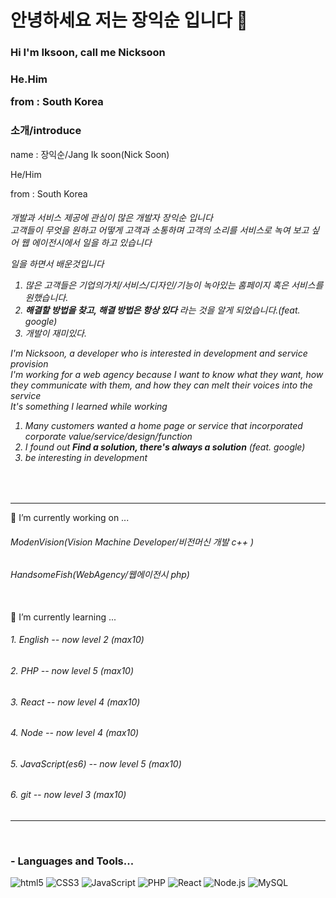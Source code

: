 <h1>안녕하세요 저는 장익순 입니다 👋</h1> 
<h3>Hi I'm Iksoon, call me Nicksoon <h3>
<p>He.Him</p>
 <p>from :  South Korea </p>
 
 <h3>소개/introduce</h3>
 <p>name : 장익순/Jang Ik soon(Nick Soon) </p>
 <p>He/Him</p>
 <p>from :  South Korea </p>
<h6>
  개발과 서비스 제공에 관심이 많은 개발자 장익순 입니다 <br/>
  고객들이 무엇을 원하고 어떻게 고객과 소통하며 고객의 소리를 서비스로 녹여 보고 싶어 웹 에이전시에서 일을 하고 있습니다 <br/>
  
  일을 하면서 배운것입니다 <br/>
   1. 많은 고객들은 기업의가치/서비스/디자인/기능이 녹아있는 홈페이지 혹은 서비스를 원했습니다. <br/>
   2. <b>해결할 방법을 찾고, 해결 방법은 항상 있다</b> 라는 것을 알게 되었습니다.(feat. google) <br>
   3. 개발이 재미있다.

  I'm Nicksoon, a developer who is interested in development and service provision <br>
  I'm working for a web agency because I want to know what they want, how they communicate with them, and how they can melt their voices into the service <br>
  It's something I learned while working <br/>
  1. Many customers wanted a home page or service that incorporated corporate value/service/design/function <br/>
  2. I found out <b> Find a solution, there's always a solution</b> (feat. google)<br/>
  3. be interesting in development <br/>
  
 </h6>
<br>
    <hr/>
  🔭 I’m currently working on ... 
 <h6>ModenVision(Vision Machine Developer/비전머신 개발 c++ )</h6> 
 <h6>HandsomeFish(WebAgency/웹에이전시 php)</h6> 

  <br>
  🌱 I’m currently learning ...
  <h6>1. English -- now level 2 (max10)</h6>
  <h6>2. PHP -- now level 5 (max10) </h6>
  <h6>3. React -- now level 4 (max10) </h6>
  <h6>4. Node -- now level 4 (max10) </h6>
  <h6>5. JavaScript(es6) -- now level 5 (max10) </h6>
  <h6>6. git -- now level 3 (max10) </h6>
 
  
<!--
**jjsk109/jjsk109** is a ✨ _special_ ✨ repository because its `README.md` (this file) appears on your GitHub profile.

Here are some ideas to get you started:


- 👯 I’m looking to collaborate on ...
- 🤔 I’m looking for help with ...
- 💬 Ask me about ...
- 📫 How to reach me: ...
- 😄 Pronouns: ...
- ⚡ Fun fact: ...
-->
  <hr/>
<br>
 
 ### - Languages and Tools...
![html5](https://img.shields.io/badge/HTML5-red)
![CSS3](https://img.shields.io/badge/CSS3-blue)
![JavaScript](https://img.shields.io/badge/JavaScript-yellow)
![PHP](https://img.shields.io/badge/PHP-purple)
![React](https://img.shields.io/badge/React-black)
![Node.js](https://img.shields.io/badge/Node-green)
![MySQL](https://img.shields.io/badge/MySQL-orange)
  
  

